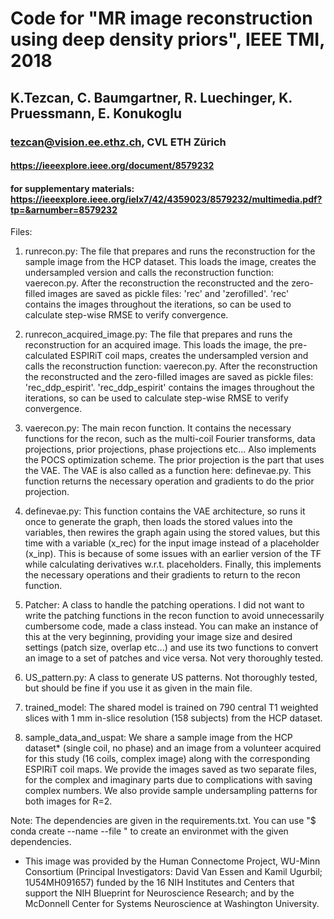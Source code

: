 # Code for "MR image reconstruction using deep density priors", IEEE TMI, 2018
## K.Tezcan, C. Baumgartner, R. Luechinger, K. Pruessmann, E. Konukoglu
### tezcan@vision.ee.ethz.ch, CVL ETH Zürich
#### https://ieeexplore.ieee.org/document/8579232
#### for supplementary materials: https://ieeexplore.ieee.org/ielx7/42/4359023/8579232/multimedia.pdf?tp=&arnumber=8579232

Files:

1. runrecon.py: The file that prepares and runs the reconstruction for the sample image from the HCP dataset. This loads the image, creates the undersampled version and calls the reconstruction function: vaerecon.py. After the reconstruction the reconstructed and the zero-filled images are saved as pickle files: 'rec' and 'zerofilled'. 'rec' contains the images throughout the iterations, so can be used to calculate step-wise RMSE to verify convergence.

2. runrecon_acquired_image.py: The file that prepares and runs the reconstruction for an acquired image. This loads the image, the pre-calculated ESPIRiT coil maps, creates the undersampled version and calls the reconstruction function: vaerecon.py. After the reconstruction the reconstructed and the zero-filled images are saved as pickle files: 'rec_ddp_espirit'. 'rec_ddp_espirit' contains the images throughout the iterations, so can be used to calculate step-wise RMSE to verify convergence.

3. vaerecon.py: The main recon function. It contains the necessary functions for the recon, such as the multi-coil Fourier transforms, data projections, prior projections, phase projections etc... Also implements the POCS optimization scheme. The prior projection is the part that uses the VAE. The VAE is also called as a function here: definevae.py. This function returns the necessary operation and gradients to do the prior projection.

4. definevae.py: This function contains the VAE architecture, so runs it once to generate the graph, then loads the stored values into the variables, then rewires the graph again using the stored values, but this time with a variable (x_rec) for the input image instead of a placeholder (x_inp). This is because of some issues with an earlier version of the TF while calculating derivatives w.r.t. placeholders. Finally, this implements the necessary operations and their gradients to return to the recon function.

5. Patcher: A class to handle the patching operations. I did not want to write the patching functions in the recon function to avoid unnecessarily cumbersome code, made a class instead. You can make an instance of this at the very beginning, providing your image size and desired settings (patch size, overlap etc...) and use its two functions to convert an image to a set of patches and vice versa. Not very thoroughly tested. 

6. US_pattern.py: A class to generate US patterns. Not thoroughly tested, but should be fine if you use it as given in the main file.

7. trained_model: The shared model is trained on 790 central T1 weighted slices with 1 mm in-slice resolution (158 subjects) from the HCP dataset.

8. sample_data_and_uspat: We share a sample image from the HCP dataset* (single coil, no phase) and an image from a volunteer acquired for this study (16 coils, complex image) along with the corresponding ESPIRiT coil maps. We provide the images saved as two separate files, for the complex and imaginary parts due to complications with saving complex numbers. We also provide sample undersampling patterns for both images for R=2.

Note: The dependencies are given in the requirements.txt. You can use "$ conda create --name <env> --file <this file>" to create an environmet with the given dependencies.



* This image was provided by the Human Connectome Project, WU-Minn Consortium (Principal Investigators: David Van Essen and Kamil Ugurbil; 1U54MH091657) funded by the 16 NIH Institutes and Centers that support the NIH Blueprint for Neuroscience Research; and by the McDonnell Center for Systems Neuroscience at Washington University.
